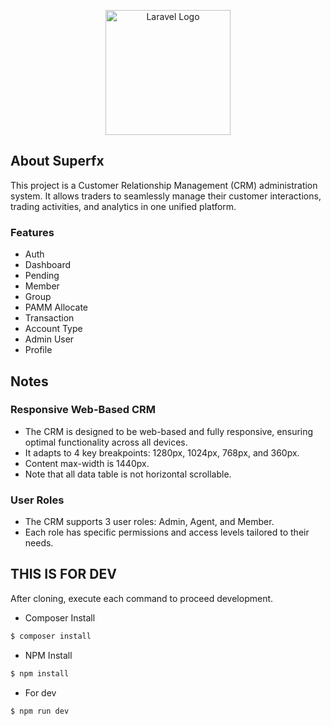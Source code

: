 <p align="center"><a href="https://laravel.com" target="_blank"><img src="/public/img/superfx-logo.svg" width="200" alt="Laravel Logo"></a></p>

## About Superfx

This project is a Customer Relationship Management (CRM) administration system. It allows traders to seamlessly manage their customer interactions, trading activities, and analytics in one unified platform.

### Features
- Auth
- Dashboard
- Pending
- Member
- Group
- PAMM Allocate
- Transaction
- Account Type
- Admin User
- Profile

## Notes

### Responsive Web-Based CRM
- The CRM is designed to be web-based and fully responsive, ensuring optimal functionality across all devices.
- It adapts to 4 key breakpoints: 1280px, 1024px, 768px, and 360px.
- Content max-width is 1440px.
- Note that all data table is not horizontal scrollable.

### User Roles
- The CRM supports 3 user roles: Admin, Agent, and Member.
- Each role has specific permissions and access levels tailored to their needs.

## THIS IS FOR DEV

After cloning, execute each command to proceed development.

- Composer Install

```bash
$ composer install
```

- NPM Install
```bash
$ npm install
```

- For dev
```bash
$ npm run dev
```
